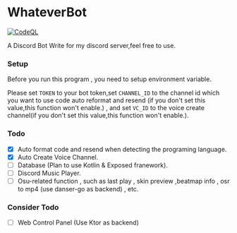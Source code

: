 # WhateverBot

[![CodeQL](https://github.com/bloodnighttw/WhateverBot/actions/workflows/codeql-analysis.yml/badge.svg)](https://github.com/bloodnighttw/WhateverBot/actions/workflows/codeql-analysis.yml)

A Discord Bot Write for my discord server,feel free to use.

### Setup

Before you run this program , you need to setup environment variable.

Please set ``TOKEN`` to your bot token,set ``CHANNEL_ID`` to the channel id which you want to use code auto reformat and
resend (if you don't set this value,this function won't enable.) , and set ``VC_ID`` to the voice create channel(if you
don't set this value,this function won't enable.).

### Todo

- [x] Auto format code and resend when detecting the programing language.
- [x] Auto Create Voice Channel.
- [ ] Database (Plan to use Kotlin & Exposed franework).
- [ ] Discord Music Player.
- [ ] Osu-related function , such as last play , skin preview ,beatmap info , osr to mp4 (use danser-go as backend) , etc.

### Consider Todo

- [ ] Web Control Panel (Use Ktor as backend)


